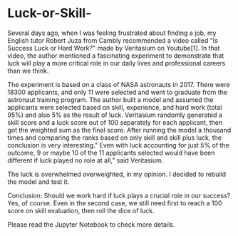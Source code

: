 # Luck-or-Skill-
Several days ago, when I was feeling frustrated about finding a job, my English tutor Robert Juza from Cambly recommended a video called "Is Success Luck or Hard Work?" made by Veritasium on Youtube[1]. In that video, the author mentioned a fascinating experiment to demonstrate that luck will play a more critical role in our daily lives and professional careers than we think.

The experiment is based on a class of NASA astronauts in 2017. There were 18300 applicants, and only 11 were selected and went to graduate from the astronaut training program. The author built a model and assumed the applicants were selected based on skill, experience, and hard work (total 95%) and also 5% as the result of luck. Veritasium randomly generated a skill score and a luck score out of 100 separately for each applicant, then got the weighted sum as the final score. After running the model a thousand times and comparing the ranks based on only skill and skill plus luck, the conclusion is very interesting." Even with luck accounting for just 5% of the outcome, 9 or maybe 10 of the 11 applicants selected would have been different if luck played no role at all," said Veritasium. 

The luck is overwhelmed overweighted, in my opinion. I decided to rebuild the model and test it.

Conclusion: Should we work hard if luck plays a crucial role in our success? Yes, of course. Even in the second case, we still need first to reach a 100 score on skill evaluation, then roll the dice of luck.

Please read the Jupyter Notebook to check more details. 
